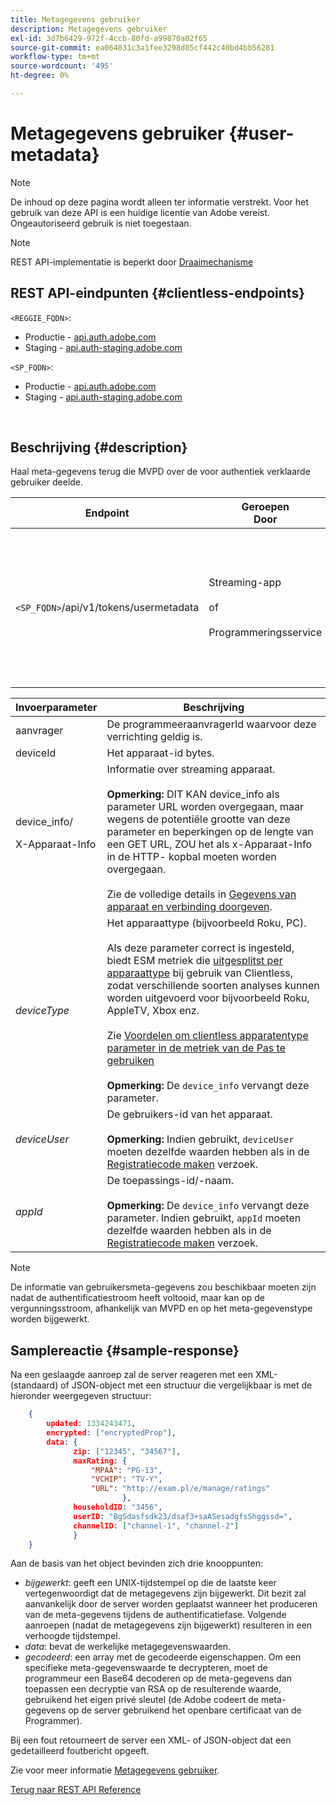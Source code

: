 ```yaml
---
title: Metagegevens gebruiker
description: Metagegevens gebruiker
exl-id: 3d7b6429-972f-4ccb-80fd-a99870a02f65
source-git-commit: ea064031c3a1fee3298d85cf442c40bd4bb56281
workflow-type: tm+mt
source-wordcount: '495'
ht-degree: 0%

---
```


# Metagegevens gebruiker {#user-metadata}

>[!NOTE]
>
>De inhoud op deze pagina wordt alleen ter informatie verstrekt. Voor het gebruik van deze API is een huidige licentie van Adobe vereist. Ongeautoriseerd gebruik is niet toegestaan.

>[!NOTE]
>
> REST API-implementatie is beperkt door [Draaimechanisme](/help/authentication/throttling-mechanism.md)

## REST API-eindpunten {#clientless-endpoints}

`<REGGIE_FQDN>`:

* Productie - [api.auth.adobe.com](http://api.auth.adobe.com/)
* Staging - [api.auth-staging.adobe.com](http://api.auth-staging.adobe.com/)

`<SP_FQDN>`:

* Productie - [api.auth.adobe.com](http://api.auth.adobe.com/)
* Staging - [api.auth-staging.adobe.com](http://api.auth-staging.adobe.com/)

</br>

## Beschrijving {#description}

Haal meta-gegevens terug die MVPD over de voor authentiek verklaarde gebruiker deelde.


| Endpoint | Geroepen  </br>Door | Invoer   </br>Params | HTTP  </br>Methode | Antwoord | HTTP  </br>Antwoord |
| --- | --- | --- | --- | --- | --- |
| `<SP_FQDN>`/api/v1/tokens/usermetadata | Streaming-app</br></br>of</br></br>Programmeringsservice | 1. aanvrager</br>2.  deviceId (verplicht)</br>3.  device_info/X-Device-Info (verplicht)</br>4.  deviceType</br>5.  deviceUser (Afgekeurd)</br>6.  appId (afgekeurd) | GET | XML of JSON bevatten gebruikersmetagegevens of foutgegevens als dit niet lukt. | 200 - Succes<p>404 - Geen metagegevens gevonden<p>412 - Ongeldige token AuthN (bijvoorbeeld verlopen token) |


| Invoerparameter | Beschrijving |
| --- | --- |
| aanvrager | De programmeeraanvragerId waarvoor deze verrichting geldig is. |
| deviceId | Het apparaat-id bytes. |
| device_info/<p>X-Apparaat-Info | Informatie over streaming apparaat.</br></br> **Opmerking:** DIT KAN device_info als parameter URL worden overgegaan, maar wegens de potentiële grootte van deze parameter en beperkingen op de lengte van een GET URL, ZOU het als x-Apparaat-Info in de HTTP- kopbal moeten worden overgegaan. </br></br> Zie de volledige details in [Gegevens van apparaat en verbinding doorgeven](/help/authentication/passing-client-information-device-connection-and-application.md). |
| _deviceType_ | Het apparaattype (bijvoorbeeld Roku, PC).</br></br> Als deze parameter correct is ingesteld, biedt ESM metriek die [uitgesplitst per apparaattype](/help/authentication/entitlement-service-monitoring-overview.md#progr-filter-metrics) bij gebruik van Clientless, zodat verschillende soorten analyses kunnen worden uitgevoerd voor bijvoorbeeld Roku, AppleTV, Xbox enz.</br></br> Zie [Voordelen om clientless apparatentype parameter in de metriek van de Pas te gebruiken](/help/authentication/benefits-of-using-the-clientless-devicetype-parameter-in-pass-metrics.md) </br></br> **Opmerking:** De `device_info` vervangt deze parameter. |
| _deviceUser_ | De gebruikers-id van het apparaat.</br></br> **Opmerking:** Indien gebruikt, `deviceUser` moeten dezelfde waarden hebben als in de [Registratiecode maken](/help/authentication/registration-code-request.md) verzoek. |
| _appId_ | De toepassings-id/-naam. </br></br> **Opmerking:** De `device_info` vervangt deze parameter. Indien gebruikt, `appId` moeten dezelfde waarden hebben als in de [Registratiecode maken](/help/authentication/registration-code-request.md) verzoek. |

>[!NOTE]
> 
>De informatie van gebruikersmeta-gegevens zou beschikbaar moeten zijn nadat de authentificatiestroom heeft voltooid, maar kan op de vergunningsstroom, afhankelijk van MVPD en op het meta-gegevenstype worden bijgewerkt.




## Samplereactie {#sample-response}

Na een geslaagde aanroep zal de server reageren met een XML- (standaard) of JSON-object met een structuur die vergelijkbaar is met de hieronder weergegeven structuur:


```JSON
    {
        updated: 1334243471,
        encrypted: ["encryptedProp"],
        data: {
              zip: ["12345", "34567"],
              maxRating: { 
                  "MPAA": "PG-13",
                  "VCHIP": "TV-Y", 
                  "URL": "http://exam.pl/e/manage/ratings"
                         },
              householdID: "3456",
              userID: "BgSdasfsdk23/dsaf3+saASesadgfsShggssd=",
              channelID: ["channel-1", "channel-2"]
              }
    }
```

Aan de basis van het object bevinden zich drie knooppunten:

* *bijgewerkt*: geeft een UNIX-tijdstempel op die de laatste keer vertegenwoordigt dat de metagegevens zijn bijgewerkt. Dit bezit zal aanvankelijk door de server worden geplaatst wanneer het produceren van de meta-gegevens tijdens de authentificatiefase. Volgende aanroepen (nadat de metagegevens zijn bijgewerkt) resulteren in een verhoogde tijdstempel.
* *data*: bevat de werkelijke metagegevenswaarden.
* *gecodeerd*: een array met de gecodeerde eigenschappen. Om een specifieke meta-gegevenswaarde te decrypteren, moet de programmeur een Base64 decoderen op de meta-gegevens dan toepassen een decryptie van RSA op de resulterende waarde, gebruikend het eigen privé sleutel (de Adobe codeert de meta-gegevens op de server gebruikend het openbare certificaat van de Programmer).

Bij een fout retourneert de server een XML- of JSON-object dat een gedetailleerd foutbericht opgeeft.

Zie voor meer informatie [Metagegevens gebruiker](/help/authentication/user-metadata-feature.md).

[Terug naar REST API Reference](/help/authentication/rest-api-reference.md)
